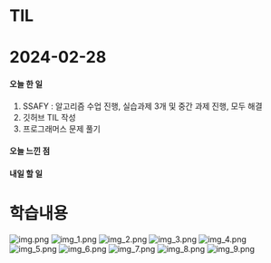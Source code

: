 # TIL
# 2024-02-28

#### 오늘 한 일
1. SSAFY : 알고리즘 수업 진행, 실습과제 3개 및 중간 과제 진행, 모두 해결
2. 깃허브 TIL 작성
3. 프로그래머스 문제 풀기

#### 오늘 느낀 점


#### 내일 할 일

# 학습내용
![img.png](img.png)
![img_1.png](img_1.png)
![img_2.png](img_2.png)
![img_3.png](img_3.png)
![img_4.png](img_4.png)
![img_5.png](img_5.png)
![img_6.png](img_6.png)
![img_7.png](img_7.png)
![img_8.png](img_8.png)
![img_9.png](img_9.png)